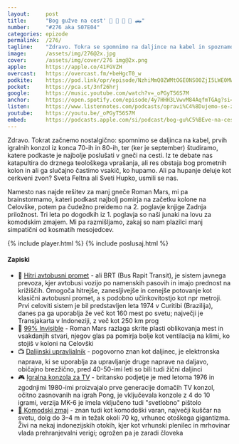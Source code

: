 ```yaml
---
layout: 	post
title:  	"Bog gužve na cest' 🚙 🚐 🚗 🚌 🛻"
number: 	"#276 aka S07E04"
categories:	epizode
permalink:	/276/
tagline: 	"Zdravo. Tokra se spomnimo na daljince na kabel in spoznamo dva junaka drugega poglavja: komodskega zmaja in Boga gužve na cest'."
image:		/assets/img/276@2x.jpg
cover:		/assets/img/cover/276 img@2x.png
apple:		https://apple.co/41FGVZH
overcast:	https://overcast.fm/+beHgcT0_w
podkite:	https://pod.link/opr/episode/NzhiMmQ0ZWMtOGE0NS00ZjI5LWE0MWItM2IzNjcyNGNiZDZj
pocket:		https://pca.st/3nf26hrj
google:		https://music.youtube.com/watch?v=_oPGyT56S7M
anchor:		https://open.spotify.com/episode/4y7HHH3LVwvM84AqfmTGAg?si=uQjYJx-9SBW-TG_wkA_j6Q
listen:		https://www.listennotes.com/podcasts/opravi%C4%8Dujemo-se-za/bog-gu%C5%BEve-na-cest-1AheODW-tFS/
youtube:	https://youtu.be/_oPGyT56S7M
embed:		https://podcasts.apple.com/si/podcast/bog-gu%C5%BEve-na-cest/id1514750013?i=1000725453698
---
```


Zdravo. Tokrat začnemo nostalgično: spomnimo se daljinca na kabel, prvih igralnih konzol iz konca 70-ih in 80-ih, ter (ker je september) študiramo, katere podkaste je najbolje poslušati v gneči na cesti. Iz te debate nas katapultira do drznega teološkega vprašanja, ali res obstaja bog prometnih kolon in ali ga slučajno častimo vsakič, ko hupamo. Ali pa hupanje deluje kot cerkveni zvon? Sveta Feltna ali Sveti Hupko, usmili se nas. 

Namesto nas najde rešitev za manj gneče Roman Mars, mi pa brainstormamo, kateri podkast najbolj pomirja na začetku kolone na Celovške, potem pa čudežno preidemo na 2. poglavje knjige Zadnja priložnost. Tri leta po dogodkih iz 1. poglavja so naši junaki na lovu za komodskim zmajem. Mi pa razmišljamo, zakaj so nam plazilci manj simpatični od kosmatih mesojedcev. 

{% include player.html %}
{% include poslusaj.html %}

<!--break-->

#### Zapiski
 
- 🚌 [Hitri avtobusni promet](https://en.wikipedia.org/wiki/Bus_rapid_transit) - ali BRT (Bus Rapit Transit), je sistem javnega prevoza, kjer avtobusi vozijo po namenskih pasovih in imajo prednost na križiščih. Omogoča hitrejše, zanesljivejše in cenejše potovanje kot klasični avtobusni promet, a s podobno učinkovitostjo kot npr metroji. Prvi celoviti sistem je bil predstavljen leta 1974 v Curitibi (Brazilija), danes pa ga uporablja že več kot 160 mest po svetu; največji je Transjakarta v Indoneziji, z več kot 250 km prog 
- 🚐 [99% Invisible](https://99percentinvisible.org/) - Roman Mars razlaga skrite plasti oblikovanja mest in vsakdanjih stvari, njegov glas pa pomirja bolje kot ventilacija na klimi, ko stojiš v koloni na Celovški 
- 📺 [Daljinski upravljalnik](https://en.wikipedia.org/wiki/Remote_control) - pogovorno znan kot daljinec, je elektronska naprava, ki se uporablja za upravljanje druge naprave na daljavo, običajno brezžično, pred 40-50-imi leti so bili tudi žični daljinci 
- 🎮 [Igralna konzola za TV](https://www.ebay.co.uk/itm/286806480595) - britansko podjetje je med letoma 1976 in zgodnjimi 1980-imi proizvajalo prve generacije domačih TV konzol, očitno zasnovanih na igrah Pong, je vključevala konzole z 4 do 10 igrami, verzija MK-6 je imela vključeno tudi "svetlobno" pištolo 
- [🦎 Komodski zmaj](https://sl.wikipedia.org/wiki/Komodo%C5%A1ki_varan) - znan tudi kot komodoški varan, največji kuščar na svetu, dolg do 3–4 m in težak okoli 70 kg, vrhunec otoškega gigantizma. Živi na nekaj indonezijskih otokih, kjer kot vrhunski plenilec in mrhovinar vlada prehranjevalni verigi; ogrožen pa je zaradi človeka 